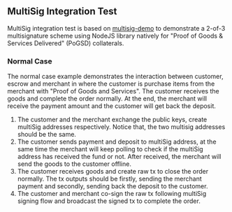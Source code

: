 ## MultiSig Integration Test

MultiSig integration test is based on [multisig-demo](https://github.com/crypto-com/multisig-demo#Use-case-example) to demonstrate a 2-of-3 multisignature scheme using NodeJS library natively for "Proof of Goods & Services Delivered" (PoGSD) collaterals.

### Normal Case

The normal case example demonstrates the interaction between customer, escrow and merchant in where the customer is purchase items from the merchant with "Proof of Goods and Services". The customer receives the goods and complete the order normally. At the end, the merchant will receive the payment amount and the customer will get back the deposit.

1. The customer and the merchant exchange the public keys, create multiSig addresses respectively. Notice that, the two multisig addresses should be the same.
2. The customer sends payment and deposit to multiSig address, at the same time the merchant will keep polling to check if the multiSig address has received the fund or not. After received, the merchant will send the goods to the customer offline.
3. The customer receives goods and create raw tx to close the order normally. The tx outputs should be firstly, sending the merchant payment and secondly, sending back the deposit to the customer.
4. The customer and merchant co-sign the raw tx following multiSig signing flow and broadcast the signed tx to complete the order.